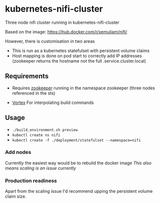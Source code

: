 # kubernetes-nifi-cluster

Three node nifi cluster running in kubernetes-nifi-cluster

Based on the image: https://hub.docker.com/r/xemuliam/nifi/

However, there is customisation in two areas
- This is run as a kubernetes statefulset with persistent volume claims
- Host mapping is done on pod start to correctly add IP addresses (zookeeper returns the hostname not the full .service.cluster.local)

## Requirements

- Requires [zookeeper](https://github.com/AlexsJones/kubernetes-zookeeper-cluster) running in the namespace zookeeper (three nodes referenced in the sts)

- [Vortex](https://github.com/AlexsJones/vortex) For interpolating build commands


## Usage

- `./build_environment.sh preview`
- `kubectl create ns nifi`
- `kubectl create -f ./deployment/statefulset --namespace=nifi`


### Add nodes

Currently the easiest way would be to rebuild the docker image
*This also means scaling is an issue currently*

### Production readiness

Apart from the scaling issue I'd recommend upping the persistent volume claim size.
